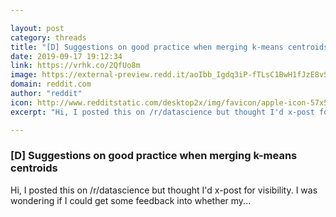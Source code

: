 ```yaml
---

layout: post
category: threads
title: "[D] Suggestions on good practice when merging k-means centroids"
date: 2019-09-17 19:12:34
link: https://vrhk.co/2QfUo8m
image: https://external-preview.redd.it/aoIbb_Igdq3iP-fTLsC1BwH1fJzE8vSF9V1UsxxNnwU.jpg?width=1200&height=628.272251309&auto=webp&s=d3a4f35fe01b88040a17e670070f9b1173928b8e
domain: reddit.com
author: "reddit"
icon: http://www.redditstatic.com/desktop2x/img/favicon/apple-icon-57x57.png
excerpt: "Hi, I posted this on /r/datascience but thought I'd x-post for visibility. I was wondering if I could get some feedback into whether my..."

---
```


### [D] Suggestions on good practice when merging k-means centroids

Hi, I posted this on /r/datascience but thought I'd x-post for visibility. I was wondering if I could get some feedback into whether my...